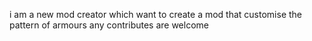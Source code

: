 i am a new mod  creator which want to create a mod that customise the pattern of armours
any contributes are welcome
